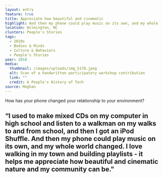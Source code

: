 ```yaml
---
layout: entry
feature: true
title: Appreciate how beautiful and cinematic
highlight: And then my phone could play music on its own, and my whole world changed.
location: Wilmington, NC
clusters: People's Stories
tags:
  - 2010s
  - Bodies & Minds
  - Culture & Behaviors
  - People's Stories
year: 2010
media:
  thumbnail: /images/uploads/img_5178.jpeg
  alt: Scan of a handwritten participatory workshop contribution
  link: ""
  credit: A People's History of Tech
source: Meghan
---
```

How has your phone changed your relationship to your environment? 

## “I used to make mixed CDs on my computer in high school and listen to a walkman on my walks to and from school, and then I got an iPod Shuffle. And then my phone could play music on its own, and my whole world changed. I love walking in my town and building playlists - it helps me appreciate how beautiful and cinematic nature and my community can be."
